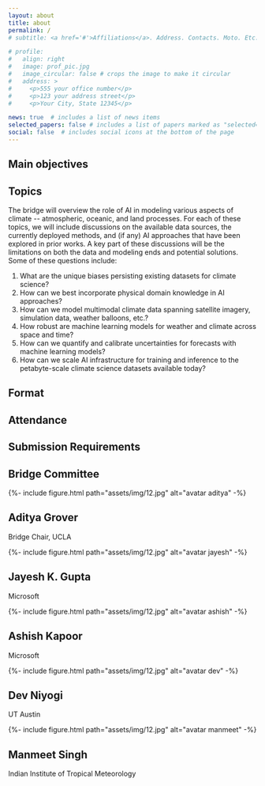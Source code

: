 ```yaml
---
layout: about
title: about
permalink: /
# subtitle: <a href='#'>Affiliations</a>. Address. Contacts. Moto. Etc.

# profile:
#   align: right
#   image: prof_pic.jpg
#   image_circular: false # crops the image to make it circular
#   address: >
#     <p>555 your office number</p>
#     <p>123 your address street</p>
#     <p>Your City, State 12345</p>

news: true  # includes a list of news items
selected_papers: false # includes a list of papers marked as "selected={true}"
social: false  # includes social icons at the bottom of the page
---
```


<!-- Write your biography here. Tell the world about yourself. Link to your favorite [subreddit](http://reddit.com). You can put a picture in, too. The code is already in, just name your picture `prof_pic.jpg` and put it in the `img/` folder.

Put your address / P.O. box / other info right below your picture. You can also disable any these elements by editing `profile` property of the YAML header of your `_pages/about.md`. Edit `_bibliography/papers.bib` and Jekyll will render your [publications page](/al-folio/publications/) automatically.

Link to your social media connections, too. This theme is set up to use [Font Awesome icons](http://fortawesome.github.io/Font-Awesome/) and [Academicons](https://jpswalsh.github.io/academicons/), like the ones below. Add your Facebook, Twitter, LinkedIn, Google Scholar, or just disable all of them. -->

## Main objectives

## Topics

The bridge will overview the role of AI in modeling various aspects of climate -- atmospheric, oceanic, and land processes. For each of these topics, we will include discussions on the available data sources, the currently deployed methods, and (if any) AI approaches that have been explored in prior works. A key part of these discussions will be the limitations on both the data and modeling ends and potential solutions. Some of these questions include:

1. What are the unique biases persisting existing datasets for climate science?
2. How can we best incorporate physical domain knowledge in AI approaches?
3. How can we model multimodal climate data spanning satellite imagery, simulation data, weather balloons, etc.?
4. How robust are machine learning models for weather and climate across space and time?
5. How can we quantify and calibrate uncertainties for forecasts with machine learning models?
6. How can we scale AI infrastructure for training and inference to the petabyte-scale climate science datasets available today?


## Format

## Attendance

## Submission Requirements

## Bridge Committee

<!-- {% if page.horizontal -%}
<div class="container">
  <div class="row row-cols-2">
  {%- for project in sorted_projects -%}
    {% include projects_horizontal.html %}
  {%- endfor %}
  </div>
</div>
{%- else -%}
<div class="grid">
  {%- for project in sorted_projects -%}
    {% include projects.html %}
  {%- endfor %}
</div>
{%- endif -%} -->
<div class="grid">
  <div class="grid-sizer"></div>
  <div class="grid-item">
    <div class="card hoverable">
    <div class="card-img col-md-6">
      {%- include figure.html
            path="assets/img/12.jpg"
            alt="avatar aditya" -%}
      </div>
      <div class="card-body">
        <h2 class="card-title">Aditya Grover</h2>
        <p class="card-text">Bridge Chair, UCLA</p>
      </div>
    </div>
  </div>
  <div class="grid-sizer"></div>
  <div class="grid-item">
    <div class="card hoverable">
      {%- include figure.html
            path="assets/img/12.jpg"
            alt="avatar jayesh" -%}
      <div class="card-body">
        <h2 class="card-title">Jayesh K. Gupta</h2>
        <p class="card-text">Microsoft</p>
      </div>
    </div>
  </div>
  <div class="grid-sizer"></div>
  <div class="grid-item">
    <div class="card hoverable">
      {%- include figure.html
            path="assets/img/12.jpg"
            alt="avatar ashish" -%}
      <div class="card-body">
        <h2 class="card-title">Ashish Kapoor</h2>
        <p class="card-text">Microsoft</p>
      </div>
    </div>
  </div>
  <div class="grid-sizer"></div>
  <div class="grid-item">
    <div class="card hoverable">
      {%- include figure.html
            path="assets/img/12.jpg"
            alt="avatar dev" -%}
      <div class="card-body">
          <h2 class="card-title">Dev Niyogi</h2>
          <p class="card-text">UT Austin</p>
      </div>
    </div>
  </div> 
  <div class="grid-sizer"></div>
  <div class="grid-item">
    <div class="card hoverable">
      {%- include figure.html
            path="assets/img/12.jpg"
            alt="avatar manmeet" -%}
      <div class="card-body">
        <h2 class="card-title">Manmeet Singh</h2>
        <p class="card-text">Indian Institute of Tropical Meteorology</p>
      </div>
    </div>
  </div>          
</div>